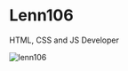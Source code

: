 
<h1 align="left">Lenn106</h1>
HTML, CSS and JS Developer
<p><img align="center" src="https://komarev.com/ghpvc/?username=lenn106&color=blue" alt="lenn106" /> </p>
